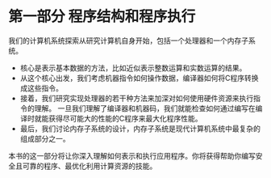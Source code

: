 # 第一部分 程序结构和程序执行
我们的计算机系统探索从研究计算机自身开始，包括一个处理器和一个内存子系统。
- 核心是表示基本数据的方法，比如近似表示整数运算和实数运算的结果。
- 从这个核心出发，我们考虑机器指令如何操作数据，编译器如何将C程序转换成这些指令。
- 接着，我们研究实现处理器的若干种方法来加深对如何使用硬件资源来执行指令的理解。
一旦我们理解了编译器和机器码，我们就能检查如何通过编写在编译时就能获得尽可能大的性能的C程序来最大化程序性能。
- 最后，我们讨论内存子系统的设计，内存子系统是现代计算机系统中最复杂的组成部分之一。

本书的这一部分将让你深入理解如何表示和执行应用程序。你将获得帮助你编写安全且可靠的程序、最优化利用计算资源的技能。